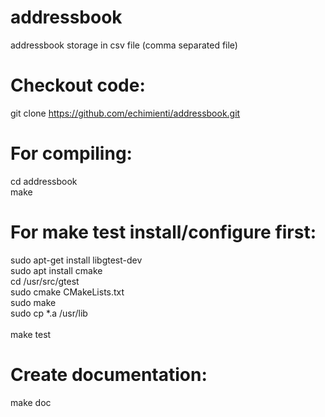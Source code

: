 # addressbook
addressbook storage in csv file (comma separated file) <br />


# Checkout code:
git clone https://github.com/echimienti/addressbook.git <br />


# For compiling:
cd addressbook <br />
make <br />


# For make test install/configure first:
sudo apt-get install libgtest-dev <br />
sudo apt install cmake <br />
cd /usr/src/gtest <br />
sudo cmake CMakeLists.txt <br />
sudo make <br />
sudo cp *.a /usr/lib <br />
<br />
make test <br />


# Create documentation:
make doc <br />
